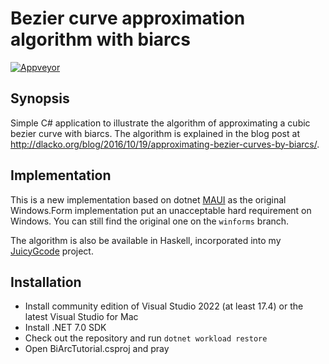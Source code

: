Bezier curve approximation algorithm with biarcs
==================================

[![Appveyor](https://ci.appveyor.com/api/projects/status/github/domoszlai/juicy-gcode?branch=master&svg=true)](https://ci.appveyor.com/project/domoszlai/bezier2biarc)

## Synopsis

Simple C# application to illustrate the algorithm of approximating a cubic bezier curve with biarcs.
The algorithm is explained in the blog post at http://dlacko.org/blog/2016/10/19/approximating-bezier-curves-by-biarcs/.

## Implementation

This is a new implementation based on dotnet [MAUI](https://learn.microsoft.com/en-us/dotnet/maui/what-is-maui?view=net-maui-7.0)
as the original Windows.Form implementation put an unacceptable hard requirement on Windows. You can still find the original one on the `winforms` branch.

The algorithm is also be available in Haskell, incorporated into my [JuicyGcode](https://github.com/domoszlai/svg2gcode) project.

## Installation

- Install community edition of Visual Studio 2022 (at least 17.4) or the latest Visual Studio for Mac
- Install .NET 7.0 SDK
- Check out the repository and run `dotnet workload restore`
- Open BiArcTutorial.csproj and pray
